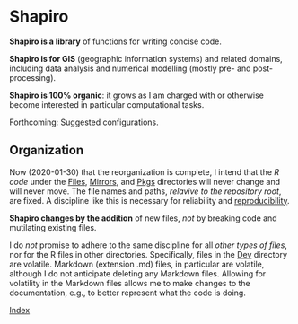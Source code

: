 Shapiro
=======

**Shapiro is a library** of functions for writing concise code.

**Shapiro is for GIS** (geographic information systems) and related domains, including
data analysis and numerical modelling (mostly pre- and post-processing).

**Shapiro is 100% organic**: it grows as I am charged with or otherwise become interested in particular computational tasks.

Forthcoming: Suggested configurations.

Organization
------------

Now (2020-01-30) that the reorganization is complete,
I intend that the _R code_ under the
[Files](./Files),
[Mirrors](./Mirrors), and
[Pkgs](./Pkgs)
directories will never change and will never move.
The file names and paths, _relavive to the repository root_, are fixed.
A discipline like this is necessary for reliability and
[reproducibility](https://www.nap.edu/catalog/25303/reproducibility-and-replicability-in-science).

**Shapiro changes by the addition** of new files,
_not_ by breaking code and mutilating existing files.

I do _not_ promise to adhere to the same discipline for all _other types of files_,
nor for the R files in other directories.
Specifically, files in the [Dev](./Dev) directory are volatile.
Markdown (extension .md) files, in particular are volatile,
although I do not anticipate deleting any Markdown files.
Allowing for volatility in the Markdown files allows me to make changes to the documentation,
e.g., to better represent what the code is doing.

[Index](https://github.com/dmparrishphd/Shapiro/blob/master/Files/3/4/0/index.md)

